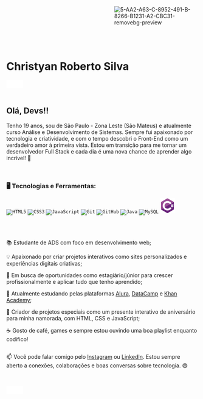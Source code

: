 <img align="right" width="220px" src="https://i.ibb.co/vxhqLqN3/5-AA2-A63-C-8952-491-B-8266-B1231-A2-CBC31-removebg-preview.png" alt="5-AA2-A63-C-8952-491-B-8266-B1231-A2-CBC31-removebg-preview" border="0">
</br>
</br>
</br>
</br>
</br>
</br>

<div style="display:inline-block">

  <h1 align="left">Christyan Roberto Silva</h1>

  <a href="https://www.instagram.com/____christyan/" target="_blank"><img align="left" alt="Instagram" width="22px" src="https://github.com/Aakarsh-B/trying-repos/blob/master/insta.svg" /></a>
  <a href="https://www.linkedin.com/in/christyan-roberto-53951b266/" target="_blank"><img align="left" alt="LinkedIn" width="22px" src="https://github.com/Aakarsh-B/trying-repos/blob/master/linkedin.svg" /></a>

</div>

</br>
</br>

## Olá, Devs!!

Tenho 19 anos, sou de São Paulo - Zona Leste (São Mateus) e atualmente curso Análise e Desenvolvimento de Sistemas. Sempre fui apaixonado por tecnologia e criatividade, e com o tempo descobri o Front-End como um verdadeiro amor à primeira vista. Estou em transição para me tornar um desenvolvedor Full Stack e cada dia é uma nova chance de aprender algo incrível! 🚀

</br>

### 🖥️ Tecnologias e Ferramentas:
<code><img width="40px" src="https://cdn.jsdelivr.net/gh/devicons/devicon/icons/html5/html5-original-wordmark.svg" title="HTML5"/></code>
<code><img width="40px" src="https://cdn.jsdelivr.net/gh/devicons/devicon/icons/css3/css3-original-wordmark.svg" title="CSS3"/></code>
<code><img width="40px" src="https://cdn.jsdelivr.net/gh/devicons/devicon/icons/javascript/javascript-original.svg" title="JavaScript"/></code>
<code><img width="40px" src="https://cdn.jsdelivr.net/gh/devicons/devicon/icons/git/git-original.svg" title="Git"/></code>
<code><img width="40px" src="https://cdn.jsdelivr.net/gh/devicons/devicon/icons/github/github-original.svg" title="GitHub"/></code>
<code><img width="40px" src="https://cdn.jsdelivr.net/gh/devicons/devicon/icons/java/java-original.svg" title="Java"/></code>
<code><img width="40px" src="https://cdn.jsdelivr.net/gh/devicons/devicon/icons/mysql/mysql-original.svg" title="MySQL"/></code>
<code><img width="40px" src="https://github.com/devicons/devicon/blob/v2.16.0/icons/csharp/csharp-original.svg" title="C#"/></code>

</br>
</br>

<div style="display:inline-block">
  <p align="left">📚 Estudante de ADS com foco em desenvolvimento web;</p>
  <p align="left">💡 Apaixonado por criar projetos interativos como sites personalizados e experiências digitais criativas;</p>
  <p align="left">🎯 Em busca de oportunidades como estagiário/júnior para crescer profissionalmente e aplicar tudo que tenho aprendido;</p>
  <p align="left">🧠 Atualmente estudando pelas plataformas <a href="https://www.alura.com.br/">Alura</a>, <a href="https://www.datacamp.com/">DataCamp</a> e <a href="https://www.khanacademy.org/">Khan Academy</a>;</p>
  <p align="left">🎁 Criador de projetos especiais como um presente interativo de aniversário para minha namorada, com HTML, CSS e JavaScript;</p>
  <p align="left">☕ Gosto de café, games e sempre estou ouvindo uma boa playlist enquanto codifico!</p>
</div>

</br>

📫 Você pode falar comigo pelo [Instagram](https://www.instagram.com/____christyan/) ou [LinkedIn](https://www.linkedin.com/in/SEU-LINKEDIN-AQUI). Estou sempre aberto a conexões, colaborações e boas conversas sobre tecnologia. 😄

</br>

<a href="https://www.instagram.com/____christyan/" target="_blank"><img align="left" alt="Instagram" width="22px" src="https://github.com/Aakarsh-B/trying-repos/blob/master/insta.svg" /></a>
<a href="https://www.linkedin.com/in/SEU-LINKEDIN-AQUI" target="_blank"><img align="left" alt="LinkedIn" width="22px" src="https://github.com/Aakarsh-B/trying-repos/blob/master/linkedin.svg" /></a>




